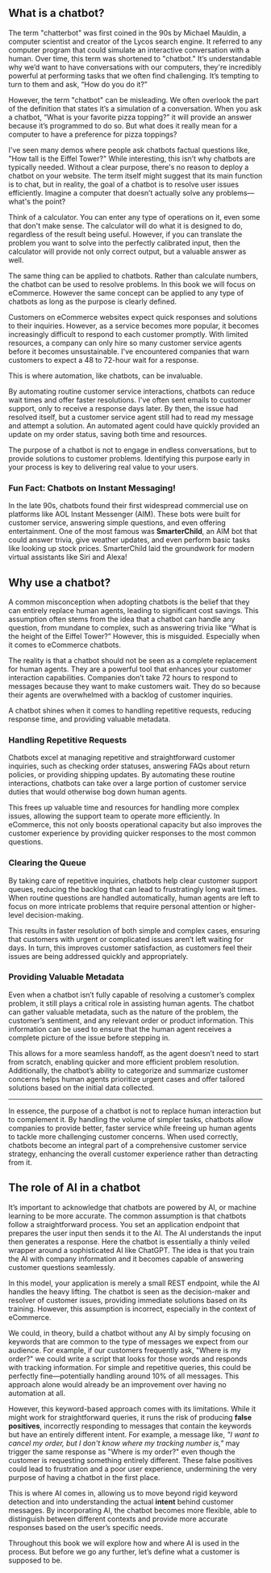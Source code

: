 ## What is a chatbot?

The term "chatterbot" was first coined in the 90s by Michael Mauldin, a computer scientist and creator of the Lycos search engine. It referred to any computer program that could simulate an interactive conversation with a human. Over time, this term was shortened to "chatbot." It’s understandable why we’d want to have conversations with our computers, they're incredibly powerful at performing tasks that we often find challenging. It’s tempting to turn to them and ask, “How do you do it?”

However, the term "chatbot" can be misleading. We often overlook the part of the definition that states it’s a simulation of a conversation. When you ask a chatbot, “What is your favorite pizza topping?” it will provide an answer because it’s programmed to do so. But what does it really mean for a computer to have a preference for pizza toppings?

I've seen many demos where people ask chatbots factual questions like, "How tall is the Eiffel Tower?" While interesting, this isn’t why chatbots are typically needed. Without a clear purpose, there's no reason to deploy a chatbot on your website. The term itself might suggest that its main function is to chat, but in reality, the goal of a chatbot is to resolve user issues efficiently. Imagine a computer that doesn’t actually solve any problems—what's the point?

Think of a calculator. You can enter any type of operations on it, even some that don't make sense. The calculator will do what it is designed to do, regardless of the result being useful. However, if you can translate the problem you want to solve into the perfectly calibrated input, then the calculator will provide not only correct output, but a valuable answer as well. 

The same thing can be applied to chatbots. Rather than calculate numbers, the chatbot can be used to resolve problems. In this book we will focus on eCommerce. However the same concept can be applied to any type of chatbots as long as the purpose is clearly defined.

Customers on eCommerce websites expect quick responses and solutions to their inquiries. However, as a service becomes more popular, it becomes increasingly difficult to respond to each customer promptly. With limited resources, a company can only hire so many customer service agents before it becomes unsustainable. I've encountered companies that warn customers to expect a 48 to 72-hour wait for a response.

This is where automation, like chatbots, can be invaluable.

By automating routine customer service interactions, chatbots can reduce wait times and offer faster resolutions. I've often sent emails to customer support, only to receive a response days later. By then, the issue had resolved itself, but a customer service agent still had to read my message and attempt a solution. An automated agent could have quickly provided an update on my order status, saving both time and resources.

The purpose of a chatbot is not to engage in endless conversations, but to provide solutions to customer problems. Identifying this purpose early in your process is key to delivering real value to your users.

<div class="block-meta">

### Fun Fact: Chatbots on Instant Messaging!

In the late 90s, chatbots found their first widespread commercial use on platforms like AOL Instant Messenger (AIM). These bots were built for customer service, answering simple questions, and even offering entertainment. One of the most famous was **SmarterChild**, an AIM bot that could answer trivia, give weather updates, and even perform basic tasks like looking up stock prices. SmarterChild laid the groundwork for modern virtual assistants like Siri and Alexa!

</div>


## Why use a chatbot?

A common misconception when adopting chatbots is the belief that they can entirely replace human agents, leading to significant cost savings. This assumption often stems from the idea that a chatbot can handle any question, from mundane to complex, such as answering trivia like “What is the height of the Eiffel Tower?” However, this is misguided. Especially when it comes to eCommerce chatbots.

The reality is that a chatbot should not be seen as a complete replacement for human agents. They are a powerful tool that enhances your customer interaction capabilities. Companies don’t take 72 hours to respond to messages because they want to make customers wait. They do so because their agents are overwhelmed with a backlog of customer inquiries.

A chatbot shines when it comes to handling repetitive requests, reducing response time, and providing valuable metadata.

### Handling Repetitive Requests

Chatbots excel at managing repetitive and straightforward customer inquiries, such as checking order statuses, answering FAQs about return policies, or providing shipping updates. By automating these routine interactions, chatbots can take over a large portion of customer service duties that would otherwise bog down human agents. 

This frees up valuable time and resources for handling more complex issues, allowing the support team to operate more efficiently. In eCommerce, this not only boosts operational capacity but also improves the customer experience by providing quicker responses to the most common questions.

### Clearing the Queue

By taking care of repetitive inquiries, chatbots help clear customer support queues, reducing the backlog that can lead to frustratingly long wait times. When routine questions are handled automatically, human agents are left to focus on more intricate problems that require personal attention or higher-level decision-making.

This results in faster resolution of both simple and complex cases, ensuring that customers with urgent or complicated issues aren’t left waiting for days. In turn, this improves customer satisfaction, as customers feel their issues are being addressed quickly and appropriately.

### Providing Valuable Metadata

Even when a chatbot isn’t fully capable of resolving a customer’s complex problem, it still plays a critical role in assisting human agents. The chatbot can gather valuable metadata, such as the nature of the problem, the customer’s sentiment, and any relevant order or product information. This information can be used to ensure that the human agent receives a complete picture of the issue before stepping in. 

This allows for a more seamless handoff, as the agent doesn’t need to start from scratch, enabling quicker and more efficient problem resolution. Additionally, the chatbot’s ability to categorize and summarize customer concerns helps human agents prioritize urgent cases and offer tailored solutions based on the initial data collected.

----
	
In essence, the purpose of a chatbot is not to replace human interaction but to complement it. By handling the volume of simpler tasks, chatbots allow companies to provide better, faster service while freeing up human agents to tackle more challenging customer concerns. When used correctly, chatbots become an integral part of a comprehensive customer service strategy, enhancing the overall customer experience rather than detracting from it.

## The role of AI in a chatbot

It’s important to acknowledge that chatbots are powered by AI, or machine learning to be more accurate. The common assumption is that chatbots follow a straightforward process. You set an application endpoint that prepares the user input then sends it to the AI. The AI understands the input then generates a response. Here the chatbot is essentially a thinly veiled wrapper around a sophisticated AI like ChatGPT. The idea is that you train the AI with company information and it becomes capable of answering customer questions seamlessly.

In this model, your application is merely a small REST endpoint, while the AI handles the heavy lifting. The chatbot is seen as the decision-maker and resolver of customer issues, providing immediate solutions based on its training. However, this assumption is incorrect, especially in the context of eCommerce. 

We could, in theory, build a chatbot without any AI by simply focusing on keywords that are common to the type of messages we expect from our audience. For example, if our customers frequently ask, "Where is my order?" we could write a script that looks for those words and responds with tracking information. For simple and repetitive queries, this could be perfectly fine—potentially handling around 10% of all messages. This approach alone would already be an improvement over having no automation at all.

However, this keyword-based approach comes with its limitations. While it might work for straightforward queries, it runs the risk of producing **false positives**, incorrectly responding to messages that contain the keywords but have an entirely different intent. For example, a message like, _"I want to cancel my order, but I don't know where my tracking number is,"_ may trigger the same response as "Where is my order?" even though the customer is requesting something entirely different. These false positives could lead to frustration and a poor user experience, undermining the very purpose of having a chatbot in the first place.

This is where AI comes in, allowing us to move beyond rigid keyword detection and into understanding the actual **intent** behind customer messages. By incorporating AI, the chatbot becomes more flexible, able to distinguish between different contexts and provide more accurate responses based on the user’s specific needs.


Throughout this book we will explore how and where AI is used in the process. But before we go any further, let’s define what a customer is supposed to be.